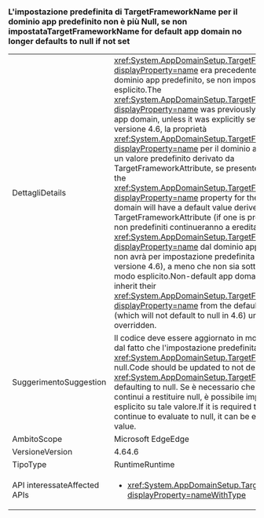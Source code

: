### <a name="targetframeworkname-for-default-app-domain-no-longer-defaults-to-null-if-not-set"></a><span data-ttu-id="314a6-101">L'impostazione predefinita di TargetFrameworkName per il dominio app predefinito non è più Null, se non impostata</span><span class="sxs-lookup"><span data-stu-id="314a6-101">TargetFrameworkName for default app domain no longer defaults to null if not set</span></span>

|   |   |
|---|---|
|<span data-ttu-id="314a6-102">Dettagli</span><span class="sxs-lookup"><span data-stu-id="314a6-102">Details</span></span>|<span data-ttu-id="314a6-103"><xref:System.AppDomainSetup.TargetFrameworkName?displayProperty=name> era precedentemente Null nel dominio app predefinito, se non impostata in modo esplicito.</span><span class="sxs-lookup"><span data-stu-id="314a6-103">The <xref:System.AppDomainSetup.TargetFrameworkName?displayProperty=name> was previously null in the default app domain, unless it was explicitly set.</span></span> <span data-ttu-id="314a6-104">A partire dalla versione 4.6, la proprietà <xref:System.AppDomainSetup.TargetFrameworkName?displayProperty=name> per il dominio app predefinito avrà un valore predefinito derivato da TargetFrameworkAttribute, se presente.</span><span class="sxs-lookup"><span data-stu-id="314a6-104">Beginning in 4.6, the <xref:System.AppDomainSetup.TargetFrameworkName?displayProperty=name> property for the default app domain will have a default value derived from the TargetFrameworkAttribute (if one is present).</span></span> <span data-ttu-id="314a6-105">I domini app non predefiniti continueranno a ereditare la proprietà <xref:System.AppDomainSetup.TargetFrameworkName?displayProperty=name> dal dominio app predefinito (che non avrà per impostazione predefinita il valore Null nella versione 4.6), a meno che non sia sottoposta a override in modo esplicito.</span><span class="sxs-lookup"><span data-stu-id="314a6-105">Non-default app domains will continue to inherit their <xref:System.AppDomainSetup.TargetFrameworkName?displayProperty=name> from the default app domain (which will not default to null in 4.6) unless it is explicitly overridden.</span></span>|
|<span data-ttu-id="314a6-106">Suggerimento</span><span class="sxs-lookup"><span data-stu-id="314a6-106">Suggestion</span></span>|<span data-ttu-id="314a6-107">Il codice deve essere aggiornato in modo che non dipenda dal fatto che l'impostazione predefinita di <xref:System.AppDomainSetup.TargetFrameworkName> sia null.</span><span class="sxs-lookup"><span data-stu-id="314a6-107">Code should be updated to not depend on <xref:System.AppDomainSetup.TargetFrameworkName> defaulting to null.</span></span> <span data-ttu-id="314a6-108">Se è necessario che questa proprietà continui a restituire null, è possibile impostarla in modo esplicito su tale valore.</span><span class="sxs-lookup"><span data-stu-id="314a6-108">If it is required that this property continue to evaluate to null, it can be explicitly set to that value.</span></span>|
|<span data-ttu-id="314a6-109">Ambito</span><span class="sxs-lookup"><span data-stu-id="314a6-109">Scope</span></span>|<span data-ttu-id="314a6-110">Microsoft Edge</span><span class="sxs-lookup"><span data-stu-id="314a6-110">Edge</span></span>|
|<span data-ttu-id="314a6-111">Versione</span><span class="sxs-lookup"><span data-stu-id="314a6-111">Version</span></span>|<span data-ttu-id="314a6-112">4.6</span><span class="sxs-lookup"><span data-stu-id="314a6-112">4.6</span></span>|
|<span data-ttu-id="314a6-113">Tipo</span><span class="sxs-lookup"><span data-stu-id="314a6-113">Type</span></span>|<span data-ttu-id="314a6-114">Runtime</span><span class="sxs-lookup"><span data-stu-id="314a6-114">Runtime</span></span>|
|<span data-ttu-id="314a6-115">API interessate</span><span class="sxs-lookup"><span data-stu-id="314a6-115">Affected APIs</span></span>|<ul><li><xref:System.AppDomainSetup.TargetFrameworkName?displayProperty=nameWithType></li></ul>|

